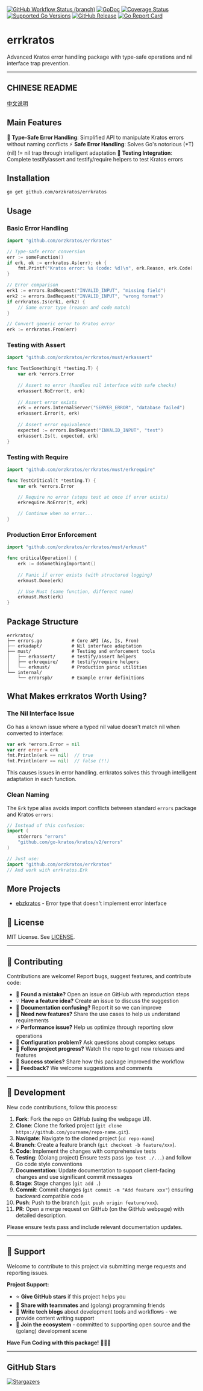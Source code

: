 [![GitHub Workflow Status (branch)](https://img.shields.io/github/actions/workflow/status/orzkratos/errkratos/release.yml?branch=main&label=BUILD)](https://github.com/orzkratos/errkratos/actions/workflows/release.yml?query=branch%3Amain)
[![GoDoc](https://pkg.go.dev/badge/github.com/orzkratos/errkratos)](https://pkg.go.dev/github.com/orzkratos/errkratos)
[![Coverage Status](https://img.shields.io/coveralls/github/orzkratos/errkratos/main.svg)](https://coveralls.io/github/orzkratos/errkratos?branch=main)
[![Supported Go Versions](https://img.shields.io/badge/Go-1.25+-lightgrey.svg)](https://go.dev/)
[![GitHub Release](https://img.shields.io/github/release/orzkratos/errkratos.svg)](https://github.com/orzkratos/errkratos/releases)
[![Go Report Card](https://goreportcard.com/badge/github.com/orzkratos/errkratos)](https://goreportcard.com/report/github.com/orzkratos/errkratos)

# errkratos

Advanced Kratos error handling package with type-safe operations and nil interface trap prevention.

---

<!-- TEMPLATE (EN) BEGIN: LANGUAGE NAVIGATION -->
## CHINESE README

[中文说明](README.zh.md)
<!-- TEMPLATE (EN) END: LANGUAGE NAVIGATION -->

## Main Features

🎯 **Type-Safe Error Handling**: Simplified API to manipulate Kratos errors without naming conflicts
⚡ **Safe Error Handling**: Solves Go's notorious (*T)(nil) != nil trap through intelligent adaptation
🔄 **Testing Integration**: Complete testify/assert and testify/require helpers to test Kratos errors

## Installation

```bash
go get github.com/orzkratos/errkratos
```

## Usage

### Basic Error Handling

```go
import "github.com/orzkratos/errkratos"

// Type-safe error conversion
err := someFunction()
if erk, ok := errkratos.As(err); ok {
    fmt.Printf("Kratos error: %s (code: %d)\n", erk.Reason, erk.Code)
}

// Error comparison
erk1 := errors.BadRequest("INVALID_INPUT", "missing field")
erk2 := errors.BadRequest("INVALID_INPUT", "wrong format")
if errkratos.Is(erk1, erk2) {
    // Same error type (reason and code match)
}

// Convert generic error to Kratos error
erk := errkratos.From(err)
```

### Testing with Assert

```go
import "github.com/orzkratos/errkratos/must/erkassert"

func TestSomething(t *testing.T) {
    var erk *errors.Error
    
    // Assert no error (handles nil interface with safe checks)
    erkassert.NoError(t, erk)
    
    // Assert error exists
    erk = errors.InternalServer("SERVER_ERROR", "database failed")
    erkassert.Error(t, erk)
    
    // Assert error equivalence
    expected := errors.BadRequest("INVALID_INPUT", "test")
    erkassert.Is(t, expected, erk)
}
```

### Testing with Require

```go
import "github.com/orzkratos/errkratos/must/erkrequire"

func TestCritical(t *testing.T) {
    var erk *errors.Error

    // Require no error (stops test at once if error exists)
    erkrequire.NoError(t, erk)

    // Continue when no error...
}
```

### Production Error Enforcement

```go
import "github.com/orzkratos/errkratos/must/erkmust"

func criticalOperation() {
    erk := doSomethingImportant()
    
    // Panic if error exists (with structured logging)
    erkmust.Done(erk)

    // Use Must (same function, different name)
    erkmust.Must(erk)
}
```

## Package Structure

```
errkratos/
├── errors.go           # Core API (As, Is, From)
├── erkadapt/           # Nil interface adaptation
├── must/               # Testing and enforcement tools
│   ├── erkassert/      # testify/assert helpers
│   ├── erkrequire/     # testify/require helpers
│   └── erkmust/        # Production panic utilities
└── internal/
    └── errorspb/       # Example error definitions
```

## What Makes errkratos Worth Using?

### The Nil Interface Issue

Go has a known issue where a typed nil value doesn't match nil when converted to interface:

```go
var erk *errors.Error = nil
var err error = erk
fmt.Println(erk == nil)  // true
fmt.Println(err == nil)  // false (!!)
```

This causes issues in error handling. errkratos solves this through intelligent adaptation in each function.

### Clean Naming

The `Erk` type alias avoids import conflicts between standard `errors` package and Kratos `errors`:

```go
// Instead of this confusion:
import (
    stderrors "errors"
    "github.com/go-kratos/kratos/v2/errors"
)

// Just use:
import "github.com/orzkratos/errkratos"
// And work with errkratos.Erk
```

## More Projects

- [ebzkratos](https://github.com/orzkratos/ebzkratos) - Error type that doesn't implement error interface

<!-- TEMPLATE (EN) BEGIN: STANDARD PROJECT FOOTER -->
<!-- VERSION 2025-09-26 07:39:27.188023 +0000 UTC -->

## 📄 License

MIT License. See [LICENSE](LICENSE).

---

## 🤝 Contributing

Contributions are welcome! Report bugs, suggest features, and contribute code:

- 🐛 **Found a mistake?** Open an issue on GitHub with reproduction steps
- 💡 **Have a feature idea?** Create an issue to discuss the suggestion
- 📖 **Documentation confusing?** Report it so we can improve
- 🚀 **Need new features?** Share the use cases to help us understand requirements
- ⚡ **Performance issue?** Help us optimize through reporting slow operations
- 🔧 **Configuration problem?** Ask questions about complex setups
- 📢 **Follow project progress?** Watch the repo to get new releases and features
- 🌟 **Success stories?** Share how this package improved the workflow
- 💬 **Feedback?** We welcome suggestions and comments

---

## 🔧 Development

New code contributions, follow this process:

1. **Fork**: Fork the repo on GitHub (using the webpage UI).
2. **Clone**: Clone the forked project (`git clone https://github.com/yourname/repo-name.git`).
3. **Navigate**: Navigate to the cloned project (`cd repo-name`)
4. **Branch**: Create a feature branch (`git checkout -b feature/xxx`).
5. **Code**: Implement the changes with comprehensive tests
6. **Testing**: (Golang project) Ensure tests pass (`go test ./...`) and follow Go code style conventions
7. **Documentation**: Update documentation to support client-facing changes and use significant commit messages
8. **Stage**: Stage changes (`git add .`)
9. **Commit**: Commit changes (`git commit -m "Add feature xxx"`) ensuring backward compatible code
10. **Push**: Push to the branch (`git push origin feature/xxx`).
11. **PR**: Open a merge request on GitHub (on the GitHub webpage) with detailed description.

Please ensure tests pass and include relevant documentation updates.

---

## 🌟 Support

Welcome to contribute to this project via submitting merge requests and reporting issues.

**Project Support:**

- ⭐ **Give GitHub stars** if this project helps you
- 🤝 **Share with teammates** and (golang) programming friends
- 📝 **Write tech blogs** about development tools and workflows - we provide content writing support
- 🌟 **Join the ecosystem** - committed to supporting open source and the (golang) development scene

**Have Fun Coding with this package!** 🎉🎉🎉

<!-- TEMPLATE (EN) END: STANDARD PROJECT FOOTER -->

---

## GitHub Stars

[![Stargazers](https://starchart.cc/orzkratos/errkratos.svg?variant=adaptive)](https://starchart.cc/orzkratos/errkratos)
